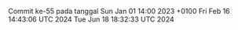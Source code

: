 Commit ke-55 pada tanggal Sun Jan 01 14:00 2023 +0100
Fri Feb 16 14:43:06 UTC 2024
Tue Jun 18 18:32:33 UTC 2024
